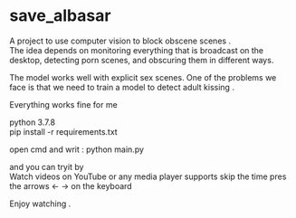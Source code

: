 # save_albasar
A project to use computer vision   to block obscene scenes . <br>
The idea depends on monitoring everything that is broadcast on the desktop, detecting porn scenes, and obscuring them in different ways.

The model works well with explicit sex scenes.
One of the problems we face is that we need to train a model to detect adult kissing . <br>

Everything works fine for me <br>

python 3.7.8 <br>
pip install -r requirements.txt <br>

open cmd and writ : python main.py <br>

and you can tryit by  
Watch videos on YouTube or any media player  supports skip the time pres the arrows <- -> on the keyboard

Enjoy watching .


